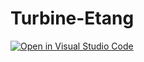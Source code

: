 # Turbine-Etang

[![Open in Visual Studio Code](https://open.vscode.dev/badges/open-in-vscode.svg)](https://open.vscode.dev/Baptou88/Turbine-Etang)
